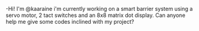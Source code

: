 -Hi! I'm @kaaraine i'm currently working on a smart barrier system using a servo motor, 2 tact switches and an 8x8 matrix dot display. 
Can anyone help me give some codes inclined with my project?
